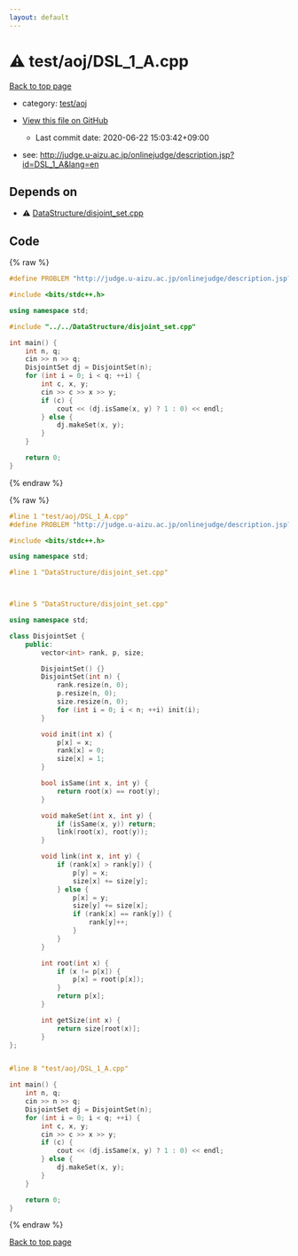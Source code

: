 ```yaml
---
layout: default
---
```


<!-- mathjax config similar to math.stackexchange -->
<script type="text/javascript" async
  src="https://cdnjs.cloudflare.com/ajax/libs/mathjax/2.7.5/MathJax.js?config=TeX-MML-AM_CHTML">
</script>
<script type="text/x-mathjax-config">
  MathJax.Hub.Config({
    TeX: { equationNumbers: { autoNumber: "AMS" }},
    tex2jax: {
      inlineMath: [ ['$','$'] ],
      processEscapes: true
    },
    "HTML-CSS": { matchFontHeight: false },
    displayAlign: "left",
    displayIndent: "2em"
  });
</script>

<script type="text/javascript" src="https://cdnjs.cloudflare.com/ajax/libs/jquery/3.4.1/jquery.min.js"></script>
<script src="https://cdn.jsdelivr.net/npm/jquery-balloon-js@1.1.2/jquery.balloon.min.js" integrity="sha256-ZEYs9VrgAeNuPvs15E39OsyOJaIkXEEt10fzxJ20+2I=" crossorigin="anonymous"></script>
<script type="text/javascript" src="../../../assets/js/copy-button.js"></script>
<link rel="stylesheet" href="../../../assets/css/copy-button.css" />


# :warning: test/aoj/DSL_1_A.cpp

<a href="../../../index.html">Back to top page</a>

* category: <a href="../../../index.html#0d0c91c0cca30af9c1c9faef0cf04aa9">test/aoj</a>
* <a href="{{ site.github.repository_url }}/blob/master/test/aoj/DSL_1_A.cpp">View this file on GitHub</a>
    - Last commit date: 2020-06-22 15:03:42+09:00


* see: <a href="http://judge.u-aizu.ac.jp/onlinejudge/description.jsp?id=DSL_1_A&lang=en">http://judge.u-aizu.ac.jp/onlinejudge/description.jsp?id=DSL_1_A&lang=en</a>


## Depends on

* :warning: <a href="../../DataStructure/disjoint_set.cpp.html">DataStructure/disjoint_set.cpp</a>


## Code

<a id="unbundled"></a>
{% raw %}
```cpp
#define PROBLEM "http://judge.u-aizu.ac.jp/onlinejudge/description.jsp?id=DSL_1_A&lang=en"

#include <bits/stdc++.h>

using namespace std;

#include "../../DataStructure/disjoint_set.cpp"

int main() {
    int n, q;
    cin >> n >> q;
    DisjointSet dj = DisjointSet(n);
    for (int i = 0; i < q; ++i) {
        int c, x, y;
        cin >> c >> x >> y;
        if (c) {
            cout << (dj.isSame(x, y) ? 1 : 0) << endl;
        } else {
            dj.makeSet(x, y);
        }
    }

    return 0;
}
```
{% endraw %}

<a id="bundled"></a>
{% raw %}
```cpp
#line 1 "test/aoj/DSL_1_A.cpp"
#define PROBLEM "http://judge.u-aizu.ac.jp/onlinejudge/description.jsp?id=DSL_1_A&lang=en"

#include <bits/stdc++.h>

using namespace std;

#line 1 "DataStructure/disjoint_set.cpp"



#line 5 "DataStructure/disjoint_set.cpp"

using namespace std;

class DisjointSet {
    public:
        vector<int> rank, p, size;

        DisjointSet() {}
        DisjointSet(int n) {
            rank.resize(n, 0);
            p.resize(n, 0);
            size.resize(n, 0);
            for (int i = 0; i < n; ++i) init(i);
        }

        void init(int x) {
            p[x] = x;
            rank[x] = 0;
            size[x] = 1;
        }

        bool isSame(int x, int y) {
            return root(x) == root(y);
        }

        void makeSet(int x, int y) {
            if (isSame(x, y)) return;
            link(root(x), root(y));
        }

        void link(int x, int y) {
            if (rank[x] > rank[y]) {
                p[y] = x;
                size[x] += size[y];
            } else {
                p[x] = y;
                size[y] += size[x];
                if (rank[x] == rank[y]) {
                    rank[y]++;
                }
            }
        }

        int root(int x) {
            if (x != p[x]) {
                p[x] = root(p[x]);
            }
            return p[x];
        }

        int getSize(int x) {
            return size[root(x)];
        }
};


#line 8 "test/aoj/DSL_1_A.cpp"

int main() {
    int n, q;
    cin >> n >> q;
    DisjointSet dj = DisjointSet(n);
    for (int i = 0; i < q; ++i) {
        int c, x, y;
        cin >> c >> x >> y;
        if (c) {
            cout << (dj.isSame(x, y) ? 1 : 0) << endl;
        } else {
            dj.makeSet(x, y);
        }
    }

    return 0;
}

```
{% endraw %}

<a href="../../../index.html">Back to top page</a>

